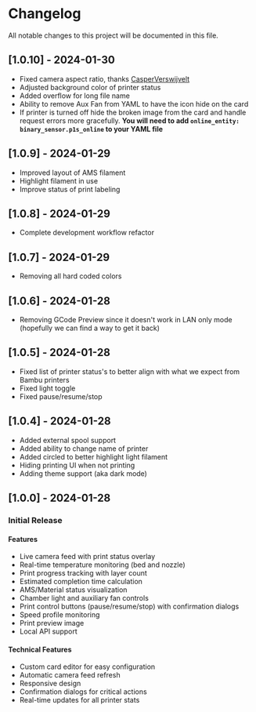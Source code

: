 # Changelog

All notable changes to this project will be documented in this file.

## [1.0.10] - 2024-01-30

* Fixed camera aspect ratio, thanks [CasperVerswijvelt](https://github.com/CasperVerswijvelt)
* Adjusted background color of printer status
* Added overflow for long file name
* Ability to remove Aux Fan from YAML to have the icon hide on the card
* If printer is turned off hide the broken image from the card and handle request errors more gracefully. **You will need to add `online_entity: binary_sensor.p1s_online` to your YAML file**


## [1.0.9] - 2024-01-29

* Improved layout of AMS filament
* Highlight filament in use
* Improve status of print labeling

## [1.0.8] - 2024-01-29

* Complete development workflow refactor

## [1.0.7] - 2024-01-29

* Removing all hard coded colors

## [1.0.6] - 2024-01-28

* Removing GCode Preview since it doesn't work in LAN only mode (hopefully we can find a way to get it back)

## [1.0.5] - 2024-01-28

* Fixed list of printer status's to better align with what we expect from Bambu printers
* Fixed light toggle
* Fixed pause/resume/stop

## [1.0.4] - 2024-01-28

* Added external spool support
* Added ability to change name of printer
* Added circled to better highlight light filament
* Hiding printing UI when not printing
* Adding theme support (aka dark mode)


## [1.0.0] - 2024-01-28

### Initial Release

#### Features
- Live camera feed with print status overlay
- Real-time temperature monitoring (bed and nozzle)
- Print progress tracking with layer count
- Estimated completion time calculation
- AMS/Material status visualization
- Chamber light and auxiliary fan controls
- Print control buttons (pause/resume/stop) with confirmation dialogs
- Speed profile monitoring
- Print preview image
- Local API support

#### Technical Features
- Custom card editor for easy configuration
- Automatic camera feed refresh
- Responsive design
- Confirmation dialogs for critical actions
- Real-time updates for all printer stats